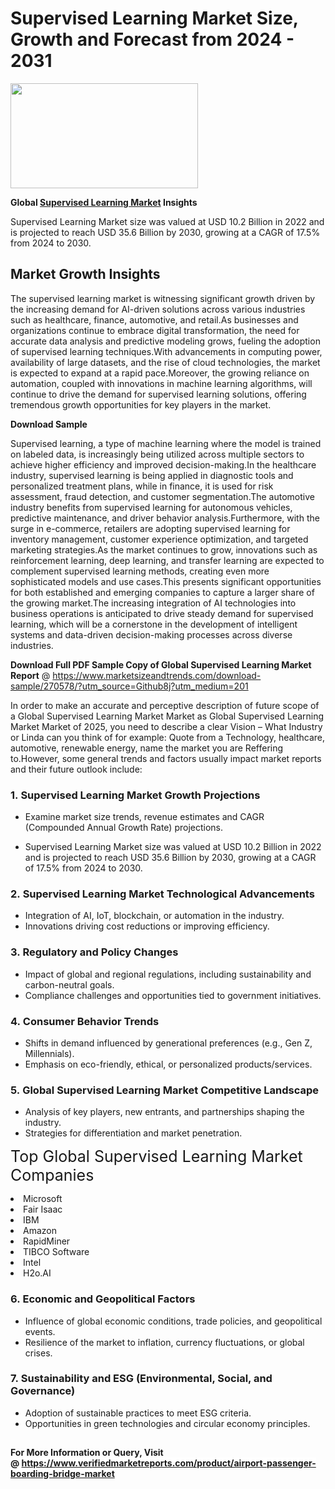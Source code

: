 <H1>Supervised Learning Market Size, Growth and Forecast from 2024 - 2031</H1><img class="aligncenter size-medium wp-image-584254" src="https://thirdeyenews.in/wp-content/uploads/2024/09/Global-Market-Research-300x168.jpeg" alt="" width="300" height="168" /><p><strong>Global&nbsp;<a href="https://www.marketsizeandtrends.com/download-sample/270578/?utm_source=Github8j?utm_medium=201">Supervised Learning Market</a> Insights</strong></p><p>Supervised Learning Market size was valued at USD 10.2 Billion in 2022 and is projected to reach USD 35.6 Billion by 2030, growing at a CAGR of 17.5% from 2024 to 2030.</p><p><h2>Market Growth Insights</h2> <p>The supervised learning market is witnessing significant growth driven by the increasing demand for AI-driven solutions across various industries such as healthcare, finance, automotive, and retail.As businesses and organizations continue to embrace digital transformation, the need for accurate data analysis and predictive modeling grows, fueling the adoption of supervised learning techniques.With advancements in computing power, availability of large datasets, and the rise of cloud technologies, the market is expected to expand at a rapid pace.Moreover, the growing reliance on automation, coupled with innovations in machine learning algorithms, will continue to drive the demand for supervised learning solutions, offering tremendous growth opportunities for key players in the market.</p> <p><strong>Download Sample</strong></p> <p>Supervised learning, a type of machine learning where the model is trained on labeled data, is increasingly being utilized across multiple sectors to achieve higher efficiency and improved decision-making.In the healthcare industry, supervised learning is being applied in diagnostic tools and personalized treatment plans, while in finance, it is used for risk assessment, fraud detection, and customer segmentation.The automotive industry benefits from supervised learning for autonomous vehicles, predictive maintenance, and driver behavior analysis.Furthermore, with the surge in e-commerce, retailers are adopting supervised learning for inventory management, customer experience optimization, and targeted marketing strategies.As the market continues to grow, innovations such as reinforcement learning, deep learning, and transfer learning are expected to complement supervised learning methods, creating even more sophisticated models and use cases.This presents significant opportunities for both established and emerging companies to capture a larger share of the growing market.The increasing integration of AI technologies into business operations is anticipated to drive steady demand for supervised learning, which will be a cornerstone in the development of intelligent systems and data-driven decision-making processes across diverse industries.</p> <p><span class=""><strong>Download Full PDF Sample Copy of Global Supervised Learning Market Report</strong> @ <a href="https://www.marketsizeandtrends.com/download-sample/270578/?utm_source=Github8j?utm_medium=201" target="_blank">https://www.marketsizeandtrends.com/download-sample/270578/?utm_source=Github8j?utm_medium=201</a></span></p><p>In order to make an accurate and perceptive description of future scope of a Global&nbsp;Supervised Learning Market Market as Global&nbsp;Supervised Learning Market Market of 2025, you need to describe a clear Vision &ndash; What Industry or Linda can you think of for example: Quote from a Technology, healthcare, automotive, renewable energy, name the market you are Reffering to.However, some general trends and factors usually impact market reports and their future outlook include:</p><h3>1.&nbsp;<strong>Supervised Learning Market Growth Projections</strong></h3><ul><li>Examine market size trends, revenue estimates and CAGR (Compounded Annual Growth Rate) projections.</li><li><p>Supervised Learning Market size was valued at USD 10.2 Billion in 2022 and is projected to reach USD 35.6 Billion by 2030, growing at a CAGR of 17.5% from 2024 to 2030.</p></li></ul><h3>2.&nbsp;<strong>Supervised Learning Market Technological Advancements</strong></h3><ul><li>Integration of AI, IoT, blockchain, or automation in the industry.</li><li>Innovations driving cost reductions or improving efficiency.</li></ul><h3>3.&nbsp;<strong>Regulatory and Policy Changes</strong></h3><ul><li>Impact of global and regional regulations, including sustainability and carbon-neutral goals.</li><li>Compliance challenges and opportunities tied to government initiatives.</li></ul><h3>4.&nbsp;<strong>Consumer Behavior Trends</strong></h3><ul><li>Shifts in demand influenced by generational preferences (e.g., Gen Z, Millennials).</li><li>Emphasis on eco-friendly, ethical, or personalized products/services.</li></ul><h3>5.&nbsp;<strong>Global Supervised Learning Market Competitive Landscape</strong></h3><ul><li>Analysis of key players, new entrants, and partnerships shaping the industry.</li><li>Strategies for differentiation and market penetration.</li></ul><p data-pm-slice="1 1 []"><span style="color: inherit; font-family: inherit; font-size: 25px;">Top Global Supervised Learning Market Companies</span></p><div class="" data-test-id=""><p><li>Microsoft</li><li> Fair Isaac</li><li> IBM</li><li> Amazon</li><li> RapidMiner</li><li> TIBCO Software</li><li> Intel</li><li> H2o.AI</li></p></div><h3>6.&nbsp;<strong>Economic and Geopolitical Factors</strong></h3><ul><li>Influence of global economic conditions, trade policies, and geopolitical events.</li><li>Resilience of the market to inflation, currency fluctuations, or global crises.</li></ul><h3>7.&nbsp;<strong>Sustainability and ESG (Environmental, Social, and Governance)</strong></h3><ul><li>Adoption of sustainable practices to meet ESG criteria.</li><li>Opportunities in green technologies and circular economy principles.</li></ul><h2><strong style="font-size: 14px;">For More Information or Query, Visit @&nbsp;</strong><a style="background-color: #ffffff; font-size: 14px;" href="https://www.marketsizeandtrends.com/report/supervised-learning-market/" target="_blank">https://www.verifiedmarketreports.com/product/airport-passenger-boarding-bridge-market</a></h2>